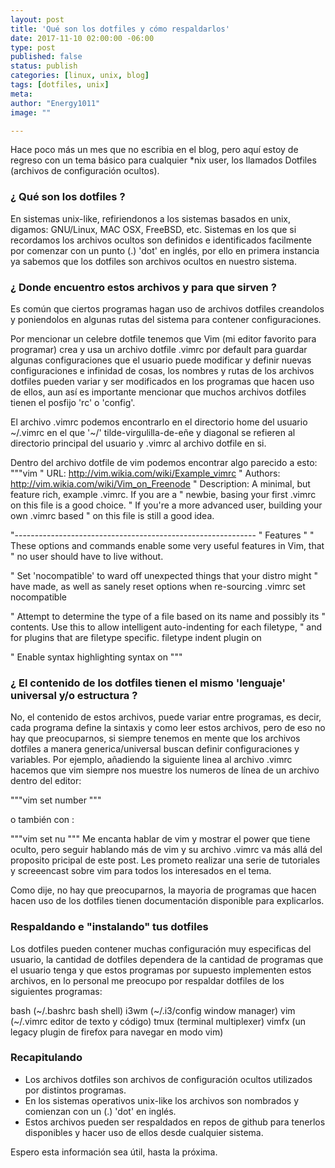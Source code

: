 ```yaml
---
layout: post
title: 'Qué son los dotfiles y cómo respaldarlos'
date: 2017-11-10 02:00:00 -06:00
type: post
published: false 
status: publish
categories: [linux, unix, blog]
tags: [dotfiles, unix]
meta:
author: "Energy1011"
image: ""

---
```


Hace poco más un mes que no escribia en el blog, pero aquí estoy de regreso con un tema básico para cualquier *nix user, los llamados Dotfiles (archivos de configuración ocultos). 

### ¿ Qué son los dotfiles ?

En sistemas unix-like, refiriendonos a los sistemas basados en unix, digamos: GNU/Linux, MAC OSX, FreeBSD, etc. Sistemas en los que si recordamos los archivos ocultos son definidos e identificados facilmente por comenzar con un punto (.) 'dot' en inglés, por ello en primera instancia ya sabemos que los dotfiles son archivos ocultos en nuestro sistema.

### ¿ Donde encuentro estos archivos y para que sirven ?

Es común que ciertos programas hagan uso de archivos dotfiles creandolos y poniendolos en algunas rutas del sistema para contener configuraciones.

Por mencionar un celebre dotfile tenemos que Vim (mi editor favorito para programar) crea y usa un archivo dotfile .vimrc por default para guardar algunas configuraciones que el usuario puede modificar y definir nuevas configuraciones e infinidad de cosas, los nombres y rutas de los archivos dotfiles pueden variar y ser modificados en los programas que hacen uso de ellos, aun así es importante mencionar que muchos archivos dotfiles tienen el posfijo 'rc' o 'config'.

El archivo .vimrc podemos encontrarlo en el directorio home del usuario ~/.vimrc en el que '~/' tilde-virgulilla-de-eñe y diagonal se refieren al directorio principal del usuario y .vimrc al archivo dotfile en si.

Dentro del archivo dotfile de vim podemos encontrar algo parecido a esto: 
"""vim
" URL: http://vim.wikia.com/wiki/Example_vimrc
" Authors: http://vim.wikia.com/wiki/Vim_on_Freenode
" Description: A minimal, but feature rich, example .vimrc. If you are a
"              newbie, basing your first .vimrc on this file is a good choice.
"              If you're a more advanced user, building your own .vimrc based
"              on this file is still a good idea.

"------------------------------------------------------------
" Features
"
" These options and commands enable some very useful features in Vim, that
" no user should have to live without.

" Set 'nocompatible' to ward off unexpected things that your distro might
" have made, as well as sanely reset options when re-sourcing .vimrc
set nocompatible

" Attempt to determine the type of a file based on its name and possibly its
" contents. Use this to allow intelligent auto-indenting for each filetype,
" and for plugins that are filetype specific.
filetype indent plugin on

" Enable syntax highlighting
syntax on
"""


### ¿ El contenido de los dotfiles tienen el mismo 'lenguaje' universal y/o estructura ?
No, el contenido de estos archivos, puede variar entre programas, es decir, cada programa define la sintaxis y como leer estos archivos, pero de eso no hay que preocuparnos, si siempre tenemos en mente que los archivos dotfiles a manera generica/universal buscan definir configuraciones y variables. Por ejemplo, añadiendo la siguiente linea al archivo .vimrc hacemos que vim siempre nos muestre los numeros de línea de un archivo dentro del editor:

"""vim
set number
"""

o también con :

"""vim
set nu
"""
Me encanta hablar de vim y mostrar el power que tiene oculto, pero seguir hablando más de vim y su archivo .vimrc va más allá del proposito pricipal de este post. Les prometo realizar una serie de tutoriales y screeencast sobre vim para todos los interesados en el tema.

Como dije, no hay que preocuparnos, la mayoria de programas que hacen hacen uso de los dotfiles tienen documentación disponible para explicarlos.

### Respaldando e "instalando" tus dotfiles
Los dotfiles pueden contener muchas configuración muy especificas del usuario, la cantidad de dotfiles dependera de la cantidad de programas que el usuario tenga y que estos programas por supuesto implementen estos archivos, en lo personal me preocupo por respaldar dotfiles de los siguientes programas:

bash (~/.bashrc bash shell)
i3wm (~/.i3/config window manager)
vim (~/.vimrc editor de texto y código)
tmux (terminal multiplexer)
vimfx (un legacy plugin de firefox para navegar en modo vim)

### Recapitulando
- Los archivos dotfiles son archivos de configuración ocultos utilizados por distintos programas.
- En los sistemas operativos unix-like los archivos son nombrados y comienzan con un (.) 'dot' en inglés.
- Estos archivos pueden ser respaldados en repos de github para tenerlos disponibles y hacer uso de ellos desde cualquier sistema.

Espero esta información sea útil, hasta la próxima.
